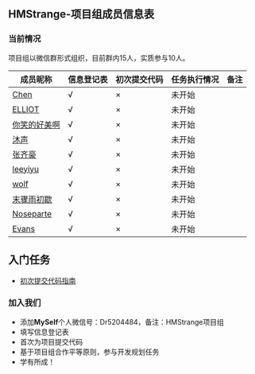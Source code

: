 ## HMStrange-项目组成员信息表

### 当前情况

项目组以微信群形式组织，目前群内15人，实质参与10人。

| 成员昵称 | 信息登记表 | 初次提交代码 | 任务执行情况 | 备注 |
|---------|-----------|-------------|-------------|------|
| [Chen](https://github.com/CCCCCCCCCCChen) | √ | × | 未开始 | |
| [ELLIOT](https://github.com/chanjjaeseo) | √ | × | 未开始 | |
| [你笑的好美啊](https://github.com/shen13380308088) | √ | × | 未开始 | |
| [沐声](https://github.com/LingBengYing) | √ | × | 未开始 | |
| [张齐豪](https://github.com/TIANTIANSTUDY)| √ | × | 未开始 | |
| [leeyiyu](https://github.com/leeyiyu)| √ | × | 未开始 | |
| [wolf](https://github.com/lvxinqiao)| √ | × | 未开始 | |
| [末骤雨初歇](https://github.com/wangjiangtao2)| √ | × | 未开始 | |
| [Noseparte](https://github.com/noseparte/)| √ | × | 未开始 | |
| [Evans](https://github.com/yangyong1997)| √ | × | 未开始 | |

## 入门任务

* [初次提交代码指南]()

### 加入我们

- 添加**MySelf**个人微信号：Dr5204484，备注：HMStrange项目组
- 填写信息登记表
- 首次为项目提交代码
- 基于项目组合作平等原则，参与开发规划任务
- 学有所成！
